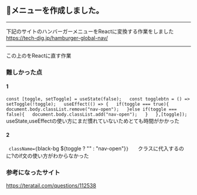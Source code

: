 ## 🍔メニューを作成しました。


---
下記のサイトのハンバーガーメニューをReactに変換する作業をしました  
https://tech-dig.jp/hamburger-global-nav/  


------------------------------------------------

この上のをReactに直す作業

### 難しかった点
#### 1
`
const [toggle, setToggle] = useState(false);  
const togglebtn = () => setToggle(!toggle);  
useEffect(() => {  
        if(toggle === true){  
            document.body.classList.remove("nav-open");  
        }else if(toggle === false){  
            document.body.classList.add("nav-open");  
        }  
 },[toggle]);  
   `
useState,useEffectの使い方にまだ慣れていないためとても時間がかかった  
#### 2  
`
className={`black-bg ${toggle ? "" : "nav-open"}`}  
  `
クラスに代入するのに?のif文の使い方がわからなかった  

### 参考になったサイト  
https://teratail.com/questions/112538
